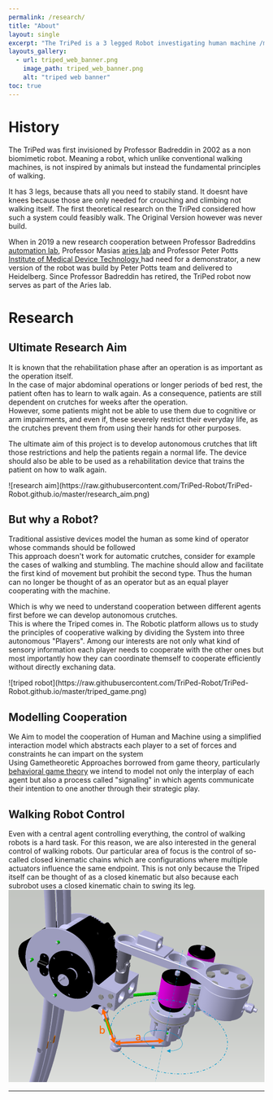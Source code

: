 ```yaml
---
permalink: /research/
title: "About"
layout: single
excerpt: "The TriPed is a 3 legged Robot investigating human machine /machine machine cooperation"
layouts_gallery:
  - url: triped_web_banner.png
    image_path: triped_web_banner.png
    alt: "triped web banner"
toc: true
---
```


# History
The TriPed was first invisioned by Professor Badreddin in 2002 as a non biomimetic robot.
Meaning a robot, which unlike conventional walking machines, is not inspired by animals but instead the fundamental principles of walking.

It has 3 legs, because thats all you need to stabily stand. It doesnt have knees because those are only needed for crouching and climbing not walking itself.
The first theoretical research on the TriPed considered how such a system could feasibly walk.
The Original Version however was never build.

When in 2019 a new research cooperation between Professor Badreddins <a href="https://www.ziti.uni-heidelberg.de/ziti/en/institute/research/38-ziti-group/menue/560-automation-laboratory">automation lab</a>, Professor Masias  <a href="https://www.lorenzomasia.com/lab-and-people">aries lab</a> and Professor Peter Potts 
<a href="https://www.imt.uni-stuttgart.de/en/">Institute of Medical Device Technology </a> had need for a demonstrator, a new version of the robot was build by Peter Potts team and delivered to Heidelberg.
Since Professor Badreddin has retired, the TriPed robot now serves as part of the Aries lab.

# Research
## Ultimate Research Aim
<p>It is known that the rehabilitation phase after an operation is as important as the operation itself.<br>
In the case of major abdominal operations or longer periods of bed rest, the patient often has to learn to walk again.
As a consequence, patients are still dependent on crutches for weeks after the operation.<br>
 However, some patients might not be able to use them due to cognitive or arm impairments, and even if, these severely restrict their everyday life, 
 as the crutches prevent them from using their hands for other purposes.</p>

<p> The ultimate aim of this project is to develop autonomous crutches that lift those restrictions and help the patients regain a normal life.
The device should also be able to be used as a rehabilitation device that trains the patient on how to walk again. </p>
![research aim](https://raw.githubusercontent.com/TriPed-Robot/TriPed-Robot.github.io/master/research_aim.png)

## But why a Robot?
<p>
Traditional assistive devices model the human as some kind of operator whose commands should be followed <br>
This approach doesn't work for automatic crutches, consider for example the cases of walking and stumbling. The machine should allow and facilitate the first kind of movement but prohibit the second type.
Thus the human can no longer be thought of as an operator but as an equal player cooperating with the machine. </p> 

<p> Which is why we need to understand cooperation between different agents first before we can develop autonomous crutches. <br>
This is where the Triped comes in. The Robotic platform allows us to study the principles of cooperative walking by dividing the System into three autonomous "Players".
Among our interests are not only what kind of sensory information each player needs to cooperate with the other ones but most importantly how they can coordinate themself to cooperate efficiently without directly exchaning data. 
</p>
![triped robot](https://raw.githubusercontent.com/TriPed-Robot/TriPed-Robot.github.io/master/triped_game.png)

## Modelling Cooperation
We Aim to model the cooperation of Human and Machine using a simplified interaction model which abstracts each player to a set of forces and constraints he can impart on the system <br>
Using Gametheoretic Approaches borrowed from game theory, particularly <a href="https://en.wikipedia.org/wiki/Behavioral_game_theory"> behavioral game theory</a> we intend to model not only the interplay of each agent but also a process called "signaling" in which agents communicate their intention to one another through their strategic play. 


## Walking Robot Control
Even with a central agent controlling everything, the control of walking robots is a hard task. 
For this reason, we are also interested in the general control of walking robots.
Our particular area of focus is the control of so-called closed kinematic chains which are configurations where multiple actuators influence the same endpoint.
This is not only because the Triped itself can be thought of as a closed kinematic but also because each subrobot uses a closed kinematic chain to swing its leg.
![level mechanism](https://raw.githubusercontent.com/TriPed-Robot/TriPed-Robot.github.io/master/Hebel_1.PNG)

---

